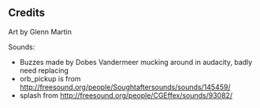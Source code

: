 

## Credits


Art by Glenn Martin

Sounds:

 - Buzzes made by Dobes Vandermeer mucking around in audacity, badly need replacing
 - orb_pickup is from http://freesound.org/people/Soughtaftersounds/sounds/145459/
 - splash from http://freesound.org/people/CGEffex/sounds/93082/


